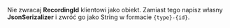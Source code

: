 Nie zwracaj **RecordingId** klientowi jako obiekt. Zamiast tego napisz własny **JsonSerizalizer** i zwróć go jako String w formacie `{type}-{id}`.